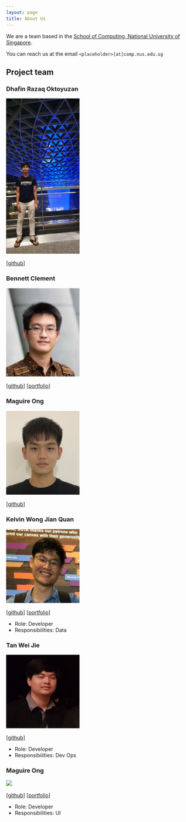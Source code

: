 ```yaml
---
layout: page
title: About Us
---
```


We are a team based in the [School of Computing, National University of Singapore](http://www.comp.nus.edu.sg).

You can reach us at the email `<placeholder>[at]comp.nus.edu.sg`

## Project team

### Dhafin Razaq Oktoyuzan
<img src="images/dhafinrazaq.png" width="200px">

[[github](https://github.com/dhafinrazaq)]

### Bennett Clement

<img src="images/benclmnt.png" width="200px">

[[github](https://github.com/benclmnt)]
 [[portfolio](team/benclmnt.md)]
 
### Maguire Ong

<img src="images/maguireong.png" width="200px">

[[github](http://github.com/maguireong)] 

### Kelvin Wong Jian Quan

<img src="images/kelvinvin.png" width="200px">

[[github](http://github.com/kelvinvin)] [[portfolio](https://github.com/kelvinvin?tab=repositories)]
* Role: Developer
* Responsibilities: Data

### Tan Wei Jie

<img src="images/tanweijie.png" width="200px">

[[github](http://github.com/tanweijie123)]

* Role: Developer
* Responsibilities: Dev Ops

### Maguire Ong

<img src="images/johndoe.png" width="200px">

[[github](http://github.com/maguireong)]
[[portfolio](team/johndoe.md)]

* Role: Developer
* Responsibilities: UI
